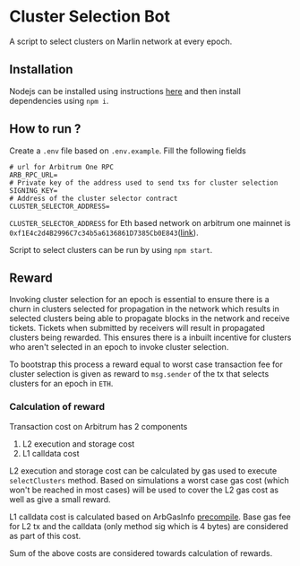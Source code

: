 # Cluster Selection Bot

A script to select clusters on Marlin network at every epoch.

## Installation

Nodejs can be installed using instructions [here](https://nodejs.org/en/download/package-manager) and then install dependencies using  `npm i`.

## How to run ?

Create a `.env` file based on `.env.example`. Fill the following fields

```
# url for Arbitrum One RPC
ARB_RPC_URL=
# Private key of the address used to send txs for cluster selection
SIGNING_KEY=
# Address of the cluster selector contract
CLUSTER_SELECTOR_ADDRESS=
```

`CLUSTER_SELECTOR_ADDRESS` for Eth based network on arbitrum one mainnet is `0xf1E4c2d4B2996C7c34b5a6136861D7385Cb0E843`([link](https://arbiscan.io/address/0xf1E4c2d4B2996C7c34b5a6136861D7385Cb0E843)).

Script to select clusters can be run by using `npm start`.

## Reward

Invoking cluster selection for an epoch is essential to ensure there is a churn in clusters selected for propagation in the network which results in selected clusters being able to propagate blocks in the network and receive tickets. Tickets when submitted by receivers will result in propagated clusters being rewarded. This ensures there is a inbuilt incentive for clusters who aren't selected in an epoch to invoke cluster selection. 

To bootstrap this process a reward equal to worst case transaction fee for cluster selection is given as reward to `msg.sender` of the tx that selects clusters for an epoch in `ETH`.

### Calculation of reward

Transaction cost on Arbitrum has 2 components

1. L2 execution and storage cost
2. L1 calldata cost

L2 execution and storage cost can be calculated by gas used to execute `selectClusters` method. Based on simulations a worst case gas cost (which won't be reached in most cases) will be used to cover the L2 gas cost as well as give a small reward.

L1 calldata cost is calculated based on ArbGasInfo [precompile](https://developer.arbitrum.io/arbos/precompiles). Base gas fee for L2 tx and the calldata (only method sig which is 4 bytes) are considered as part of this cost.

Sum of the above costs are considered towards calculation of rewards.